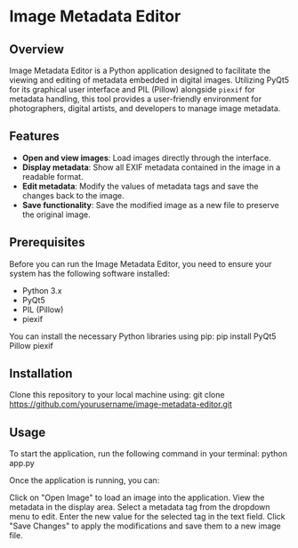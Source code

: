 # Image Metadata Editor

## Overview

Image Metadata Editor is a Python application designed to facilitate the viewing and editing of metadata embedded in digital images. Utilizing PyQt5 for its graphical user interface and PIL (Pillow) alongside `piexif` for metadata handling, this tool provides a user-friendly environment for photographers, digital artists, and developers to manage image metadata.

## Features

- **Open and view images**: Load images directly through the interface.
- **Display metadata**: Show all EXIF metadata contained in the image in a readable format.
- **Edit metadata**: Modify the values of metadata tags and save the changes back to the image.
- **Save functionality**: Save the modified image as a new file to preserve the original image.

## Prerequisites

Before you can run the Image Metadata Editor, you need to ensure your system has the following software installed:

- Python 3.x
- PyQt5
- PIL (Pillow)
- piexif

You can install the necessary Python libraries using pip:
pip install PyQt5 Pillow piexif

## Installation
Clone this repository to your local machine using:
git clone https://github.com/yourusername/image-metadata-editor.git

## Usage
To start the application, run the following command in your terminal:
python app.py

Once the application is running, you can:

Click on "Open Image" to load an image into the application.
View the metadata in the display area.
Select a metadata tag from the dropdown menu to edit.
Enter the new value for the selected tag in the text field.
Click "Save Changes" to apply the modifications and save them to a new image file.
